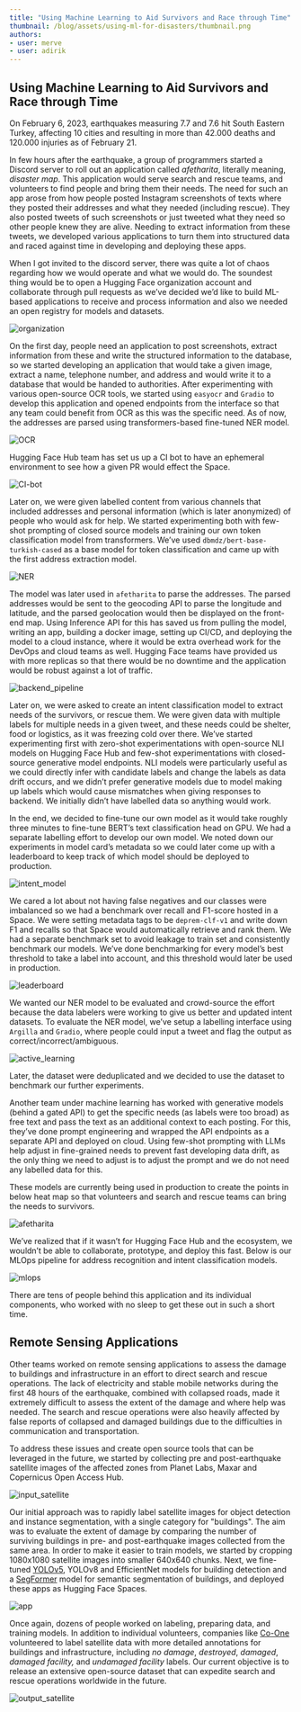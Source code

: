 ```yaml
---
title: "Using Machine Learning to Aid Survivors and Race through Time" 
thumbnail: /blog/assets/using-ml-for-disasters/thumbnail.png
authors:
- user: merve
- user: adirik
---
```


## Using Machine Learning to Aid Survivors and Race through Time

<!-- {blog_metadata} -->
<!-- {authors} -->

On February 6, 2023, earthquakes measuring 7.7 and 7.6 hit South Eastern Turkey, affecting 10 cities and resulting in more than 42.000 deaths and 120.000 injuries as of February 21.

In few hours after the earthquake, a group of programmers started a Discord server to roll out an application called *afetharita*, literally meaning, *disaster map*. This application would serve search and rescue teams, and volunteers to find people and bring them their needs. The need for such an app arose from how people posted Instagram screenshots of texts where they posted their addresses and what they needed (including rescue). They also posted tweets of such screenshots or just tweeted what they need so other people knew they are alive. Needing to extract information from these tweets, we developed various applications to turn them into structured data and raced against time in developing and deploying these apps. 

When I got invited to the discord server, there was quite a lot of chaos regarding how we would operate and what we would do. The soundest thing would be to open a Hugging Face organization account and collaborate through pull requests as we’ve decided we’d like to build ML-based applications to receive and process information and also we needed an open registry for models and datasets. 

![organization](assets/using-ml-for-disasters/org.png)

On the first day, people need an application to post screenshots, extract information from these and write the structured information to the database, so we started developing an application that would take a given image, extract a name, telephone number, and address and would write it to a database that would be handed to authorities. After experimenting with various open-source OCR tools, we started using `easyocr` and `Gradio` to develop this application and opened endpoints from the interface so that any team could benefit from OCR as this was the specific need. As of now, the addresses are parsed using transformers-based fine-tuned NER model. 

![OCR](assets/using-ml-for-disasters/ocr-app.png)

Hugging Face Hub team has set us up a CI bot to have an ephemeral environment to see how a given PR would effect the Space. 

![CI-bot](assets/using-ml-for-disasters/ci-bot.png)

Later on, we were given labelled content from various channels that included addresses and personal information (which is later anonymized) of people who would ask for help. We started experimenting both with few-shot prompting of closed source models and training our own token classification model from transformers. We’ve used `dbmdz/bert-base-turkish-cased` as a base model for token classification and came up with the first address extraction model. 

![NER](assets/using-ml-for-disasters/deprem-ner.png)

The model was later used in `afetharita` to parse the addresses. The parsed addresses would be sent to the geocoding API to parse the longitude and latitude, and the parsed geolocation would then be displayed on the front-end map. Using Inference API for this has saved us from pulling the model, writing an app, building a docker image, setting up CI/CD, and deploying the model to a cloud instance, where it would be extra overhead work for the DevOps and cloud teams as well. Hugging Face teams have provided us with more replicas so that there would be no downtime and the application would be robust against a lot of traffic.

![backend_pipeline](assets/using-ml-for-disasters/production_pipeline.png)

Later on, we were asked to create an intent classification model to extract needs of the survivors, or rescue them. We were given data with multiple labels for multiple needs in a given tweet, and these needs could be shelter, food or logistics, as it was freezing cold over there. We’ve started experimenting first with zero-shot experimentations with open-source NLI models on Hugging Face Hub and few-shot experimentations with closed-source generative model endpoints. NLI models were particularly useful as we could directly infer with candidate labels and change the labels as data drift occurs, and we didn’t prefer generative models due to model making up labels which would cause mismatches when giving responses to backend. We initially didn’t have labelled data so anything would work.

In the end, we decided to fine-tune our own model as it would take roughly three minutes to fine-tune BERT’s text classification head on GPU. We had a separate labelling effort to develop our own model. We noted down our experiments in model card’s metadata so we could later come up with a leaderboard to keep track of which model should be deployed to production. 

![intent_model](assets/using-ml-for-disasters/model-repo.png)

We cared a lot about not having false negatives and our classes were imbalanced so we had a benchmark over recall and F1-score hosted in a Space. We were setting metadata tags to be `deprem-clf-v1` and write down F1 and recalls so that Space would automatically retrieve and rank them. We had a separate benchmark set to avoid leakage to train set and consistently benchmark our models. We’ve done benchmarking for every model’s best threshold to take a label into account, and this threshold would later be used in production.

![leaderboard](assets/using-ml-for-disasters/leaderboard.png)

We wanted our NER model to be evaluated and crowd-source the effort because the data labelers were working to give us better and updated intent datasets. To evaluate the NER model, we’ve setup a labelling interface using `Argilla` and `Gradio`, where people could input a tweet and flag the output as correct/incorrect/ambiguous.

![active_learning](assets/using-ml-for-disasters/active-learning.png)

Later, the dataset were deduplicated and we decided to use the dataset to benchmark our further experiments. 

Another team under machine learning has worked with generative models (behind a gated API) to get the specific needs (as labels were too broad) as free text and pass the text as an additional context to each posting. For this, they’ve done prompt engineering and wrapped the API endpoints as a separate API and deployed on cloud. Using few-shot prompting with LLMs help adjust in fine-grained needs to prevent fast developing data drift, as the only thing we need to adjust is to adjust the prompt and we do not need any labelled data for this.

These models are currently being used in production to create the points in below heat map so that volunteers and search and rescue teams can bring the needs to survivors. 

![afetharita](assets/using-ml-for-disasters/afetharita.png)

We’ve realized that if it wasn’t for Hugging Face Hub and the ecosystem, we wouldn’t be able to collaborate, prototype, and deploy this fast. Below is our MLOps pipeline for address recognition and intent classification models. 

![mlops](assets/using-ml-for-disasters/pipeline.png)

There are tens of people behind this application and its individual components, who worked with no sleep to get these out in such a short time. 

## Remote Sensing Applications

Other teams worked on remote sensing applications to assess the damage to buildings and infrastructure in an effort to direct search and rescue operations. The lack of electricity and stable mobile networks during the first 48 hours of the earthquake, combined with collapsed roads, made it extremely difficult to assess the extent of the damage and where help was needed. The search and rescue operations were also heavily affected by false reports of collapsed and damaged buildings due to the difficulties in communication and transportation.

To address these issues and create open source tools that can be leveraged in the future, we started by collecting pre and post-earthquake satellite images of the affected zones from Planet Labs, Maxar and Copernicus Open Access Hub. 

![input_satellite](assets/using-ml-for-disasters/input_satellite.jpeg)

Our initial approach was to rapidly label satellite images for object detection and instance segmentation, with a single category for "buildings". The aim was to evaluate the extent of damage by comparing the number of surviving buildings in pre- and post-earthquake images collected from the same area. In order to make it easier to train models, we started by cropping 1080x1080 satellite images into smaller 640x640 chunks. Next, we fine-tuned  [YOLOv5](https://huggingface.co/spaces/deprem-ml/deprem_satellite_test), YOLOv8 and EfficientNet models for building detection and a [SegFormer](https://huggingface.co/spaces/deprem-ml/deprem_satellite_semantic_whu) model for semantic segmentation of buildings, and deployed these apps as Hugging Face Spaces. 

![app](assets/using-ml-for-disasters/app.png)

Once again, dozens of people worked on labeling, preparing data, and training models. In addition to individual volunteers, companies like [Co-One](https://co-one.co/) volunteered to label satellite data with more detailed annotations for buildings and infrastructure, including *no damage*, *destroyed*, *damaged*, *damaged facility,* and *undamaged facility* labels. Our current objective is to release an extensive open-source dataset that can expedite search and rescue operations worldwide in the future.

![output_satellite](assets/using-ml-for-disasters/output_satellite.png)

